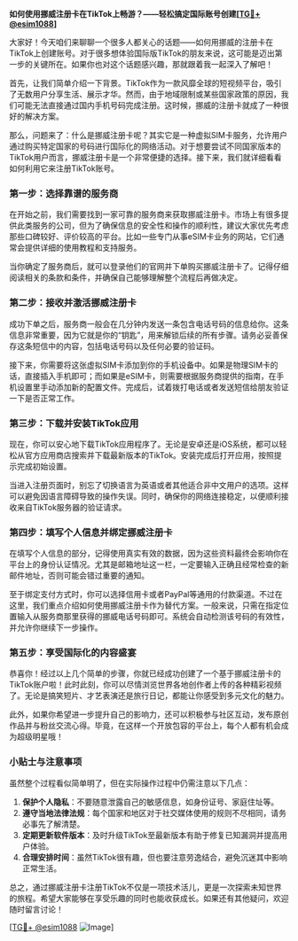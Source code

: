 **如何使用挪威注册卡在TikTok上畅游？——轻松搞定国际账号创建[[TG💪+ @esim1088](https://t.me/s/esim1088)]**

大家好！今天咱们来聊聊一个很多人都关心的话题——如何用挪威的注册卡在TikTok上创建账号。对于很多想体验国际版TikTok的朋友来说，这可能是迈出第一步的关键所在。如果你也对这个话题感兴趣，那就跟着我一起深入了解吧！

首先，让我们简单介绍一下背景。TikTok作为一款风靡全球的短视频平台，吸引了无数用户分享生活、展示才华。然而，由于地域限制或某些国家政策的原因，我们可能无法直接通过国内手机号码完成注册。这时候，挪威的注册卡就成了一种很好的解决方案。

那么，问题来了：什么是挪威注册卡呢？其实它是一种虚拟SIM卡服务，允许用户通过购买特定国家的号码进行国际化的网络活动。对于想要尝试不同国家版本的TikTok用户而言，挪威注册卡是一个非常便捷的选择。接下来，我们就详细看看如何利用它来注册TikTok账号。

### 第一步：选择靠谱的服务商

在开始之前，我们需要找到一家可靠的服务商来获取挪威注册卡。市场上有很多提供此类服务的公司，但为了确保信息的安全性和操作的顺利性，建议大家优先考虑那些口碑较好、评价较高的平台。比如一些专门从事eSIM卡业务的网站，它们通常会提供详细的使用教程和支持服务。

当你确定了服务商后，就可以登录他们的官网并下单购买挪威注册卡了。记得仔细阅读相关的条款和条件，并确保自己能够理解整个流程后再做决定。

### 第二步：接收并激活挪威注册卡

成功下单之后，服务商一般会在几分钟内发送一条包含电话号码的信息给你。这条信息非常重要，因为它就是你的“钥匙”，用来解锁后续的所有步骤。请务必妥善保存这条短信中的内容，包括电话号码以及任何必要的验证码。

接下来，你需要将这张虚拟SIM卡添加到你的手机设备中。如果是物理SIM卡的话，直接插入手机即可；而如果是eSIM卡，则需要根据服务商提供的指南，在手机设置里手动添加新的配置文件。完成后，试着拨打电话或者发送短信给朋友验证一下是否正常工作。

### 第三步：下载并安装TikTok应用

现在，你可以安心地下载TikTok应用程序了。无论是安卓还是iOS系统，都可以轻松从官方应用商店搜索并下载最新版本的TikTok。安装完成后打开应用，按照提示完成初始设置。

当进入注册页面时，别忘了切换语言为英语或者其他适合非中文用户的选项。这样可以避免因语言障碍导致的操作失误。同时，确保你的网络连接稳定，以便顺利接收来自TikTok服务器的验证请求。

### 第四步：填写个人信息并绑定挪威注册卡

在填写个人信息的部分，记得使用真实有效的数据，因为这些资料最终会影响你在平台上的身份认证情况。尤其是邮箱地址这一栏，一定要输入正确且经常检查的新邮件地址，否则可能会错过重要的通知。

至于绑定支付方式时，你可以选择信用卡或者PayPal等通用的付款渠道。不过在这里，我们重点介绍如何使用挪威注册卡作为替代方案。一般来说，只需在指定位置输入从服务商那里获得的挪威电话号码即可。系统会自动检测该号码的有效性，并允许你继续下一步操作。

### 第五步：享受国际化的内容盛宴

恭喜你！经过以上几个简单的步骤，你就已经成功创建了一个基于挪威注册卡的TikTok账户啦！此时此刻，你可以尽情浏览世界各地创作者上传的各种精彩视频了。无论是搞笑短片、才艺表演还是旅行日记，都能让你感受到多元文化的魅力。

此外，如果你希望进一步提升自己的影响力，还可以积极参与社区互动，发布原创作品并与粉丝交流心得。毕竟，在这样一个开放包容的平台上，每个人都有机会成为超级明星哦！

### 小贴士与注意事项

虽然整个过程看似简单明了，但在实际操作过程中仍需注意以下几点：

1. **保护个人隐私**：不要随意泄露自己的敏感信息，如身份证号、家庭住址等。
2. **遵守当地法律法规**：每个国家和地区对于社交媒体使用的规则不尽相同，请务必事先了解清楚。
3. **定期更新软件版本**：及时升级TikTok至最新版本有助于修复已知漏洞并提高用户体验。
4. **合理安排时间**：虽然TikTok很有趣，但也要注意劳逸结合，避免沉迷其中影响正常生活。

总之，通过挪威注册卡注册TikTok不仅是一项技术活儿，更是一次探索未知世界的旅程。希望大家能够在享受乐趣的同时也能收获成长。如果还有其他疑问，欢迎随时留言讨论！

[[TG💪+ @esim1088](https://t.me/s/esim1088) ![Image](https://i.postimg.cc/4NQfJmqS/Snipaste-2025-05-13-00-14-12.png)]